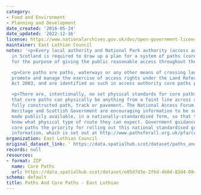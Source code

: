 ```yaml
---
category:
- Food and Environment
- Planning and Development
date_created: '2016-05-24'
date_updated: '2022-12-16'
license: https://www.nationalarchives.gov.uk/doc/open-government-licence/version/3/
maintainer: East Lothian Council
notes: '<p>Every local authority and National Park authority (access authorities)
  in Scotland is required to draw up a plan for a system of paths (core paths) sufficient
  for the purpose of giving the public reasonable access throughout their area. </p>

  <p>Core paths are paths, waterways or any other means of crossing land to facilitate,
  promote and manage the exercise of access rights under the Land Reform (Scotland)
  Act 2003, and are identified as such in access authority core paths plan.</p>

  <p>There are, intentionally, no set physical standards for core paths. This means
  that core paths can physically be anything from a faint line across a field to a
  fully constructed path, track or pavement. The National Access Forum, Scottish Natural
  Heritage and Scottish Government are encouraging information to be surveyed and
  made publicly available, in a nationally-standardised form, so that the public will
  know what physical type of route they can expect. Government guidance is making
  core paths the priority for rolling out this national standardised grading system
  information, which is set out at http://www.pathsforall.org.uk/pfa/creating-paths/path-grading-system.html                                                                                                                                                                                                                                                                                                                                                                                                                                                                                                                                                                                                                                                                                                                                                                                                                                                                                                                                                                                                                                                                                                                                                                                                                                                                                                                                                                                                                 </p>'
organization: East Lothian Council
original_dataset_link: ' https://data.spatialhub.scot/dataset/paths_and_core_paths-el'
records: null
resources:
- format: ZIP
  name: Core Paths
  url: https://data.spatialhub.scot/dataset/e05d7d3e-2f6d-4b0d-82d4-084b68b98159/resource/ad3a7522-14ae-4778-a4bc-105d55c21606/download/core-paths-2015-2022-12-16-11-15-57.zip
schema: default
title: Paths And Core Paths - East Lothian
---
```

